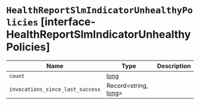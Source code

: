 # `HealthReportSlmIndicatorUnhealthyPolicies` [interface-HealthReportSlmIndicatorUnhealthyPolicies]

| Name | Type | Description |
| - | - | - |
| `count` | [long](./long.md) | &nbsp; |
| `invocations_since_last_success` | Record<string, [long](./long.md)> | &nbsp; |
